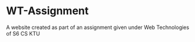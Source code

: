 # WT-Assignment
A website created as part of an assignment given under Web Technologies of S6 CS KTU
